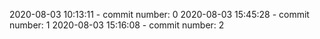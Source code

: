 2020-08-03 10:13:11 - commit number: 0
2020-08-03 15:45:28 - commit number: 1
2020-08-03 15:16:08 - commit number: 2
